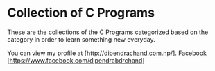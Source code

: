 # Collection of C Programs
These are the collections of the C Programs categorized based on the category in order to learn something new everyday.

You can view my profile at [http://dipendrachand.com.np/].
Facebook [https://www.facebook.com/dipendrabdrchand]


[Screenshot]: https://github.com/dealbisac/cprograms/blob/master/Screenshot/screenshot.png "Logo Title My Program"
